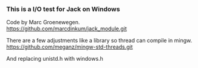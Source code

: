 ### This is a I/O test for Jack on Windows

Code by Marc Groenewegen.
https://github.com/marcdinkum/jack_module.git

There are a few adjustments like a library so thread can compile in mingw.
https://github.com/meganz/mingw-std-threads.git

And replacing unistd.h with windows.h
